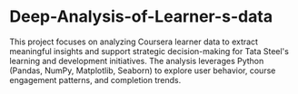 # Deep-Analysis-of-Learner-s-data
This project focuses on analyzing Coursera learner data to extract meaningful insights and support strategic decision-making for Tata Steel's learning and development initiatives. The analysis leverages Python (Pandas, NumPy, Matplotlib, Seaborn) to explore user behavior, course engagement patterns, and completion trends.
